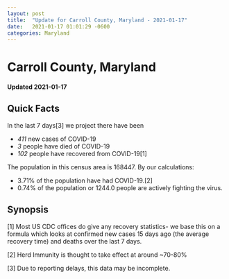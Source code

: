 ```yaml
---
layout: post
title:  "Update for Carroll County, Maryland - 2021-01-17"
date:   2021-01-17 01:01:29 -0600
categories: Maryland
---
```


# Carroll County, Maryland
#### Updated 2021-01-17

## Quick Facts

In the last 7 days[3] we project there have been
- *411* new cases of COVID-19
- *3* people have died of COVID-19
- *102* people have recovered from COVID-19[1]

The population in this census area is 168447. By our calculations:
- 3.71% of the population have had COVID-19.[2]
- 0.74% of the population or 1244.0 people are actively fighting the virus.

## Synopsis




[1] Most US CDC offices do give any recovery statistics- we base this on a formula which looks at confirmed new cases
15 days ago (the average recovery time) and deaths over the last 7 days.

[2] Herd Immunity is thought to take effect at around ~70-80%

[3] Due to reporting delays, this data may be incomplete.
 
    